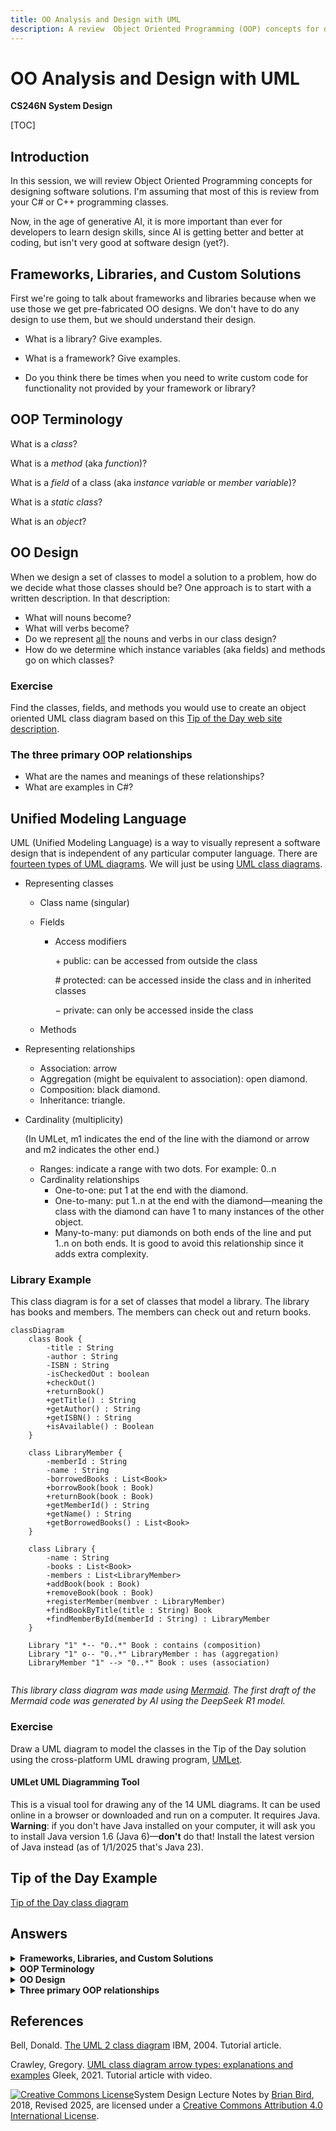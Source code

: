 ```yaml
---
title: OO Analysis and Design with UML
description: A review  Object Oriented Programming (OOP) concepts for designing software solutions.
---
```


# OO Analysis and Design with UML

**CS246N System Design**

[TOC]

## Introduction

In this session, we will review Object Oriented Programming concepts for designing software solutions. I'm assuming that most of this is review from your C# or C++ programming classes.

Now, in the age of generative AI, it is more important than ever for developers to learn design skills, since AI is getting better and better at coding, but isn't very good at software design (yet?).

## Frameworks, Libraries, and Custom Solutions

First we're going to talk about frameworks and libraries because when we use those we get pre-fabricated OO designs. We don't have to do any design to use them, but we should understand their design.

- What is a library? Give examples.

- What is a framework? Give examples.

- Do you think there be times when you need to write custom code for functionality not provided by your framework or library?

## OOP Terminology

What is a *class*?

What is a *method* (aka *function*)?

What is a *field* of a class (aka i*nstance variable* or *member variable*)?

What is a *static class*?

What is an *object*?

## OO Design

When we design a set of classes to model a solution to a problem, how do we decide what those classes should be? One approach is to start with a written description. In that description:
- What will nouns become?
- What will verbs become?
- Do we represent <u>all</u> the nouns and verbs in our class design?
- How do we determine which instance variables (aka fields) and methods go on which classes?

### Exercise

Find the classes, fields, and methods you would use to create an object oriented UML class diagram based on this [Tip of the Day web site description](TipOfTheDayDescription.html).

### The three primary OOP relationships

- What are the names and meanings of these relationships?
- What are examples in C#?



## Unified Modeling Language

UML (Unified Modeling Language) is a way to visually represent a software design that is independent of any particular computer language. There are [fourteen types of UML diagrams](https://creately.com/blog/diagrams/uml-diagram-types-examples/). We will just be using [UML class diagrams](https://en.wikipedia.org/wiki/Class_diagram).

- Representing classes

  - Class name (singular)

  - Fields

    - Access modifiers

      &plus; public: can be accessed from outside the class

      &num; protected: can be accessed inside the class and in inherited classes

      &minus; private: can only be accessed inside the class

  - Methods

  

- Representing relationships

  - Association: arrow
  - Aggregation (might be equivalent to association): open diamond.
  - Composition: black diamond.
  - Inheritance: triangle.

- 
  Cardinality (multiplicity)
  
  (In UMLet, m1 indicates the end of the line with the diamond or arrow and m2 indicates the other end.)
  
  - Ranges: indicate a range with two dots. For example: 0..n
  - Cardinality relationships
    - One-to-one: put 1 at the end with the diamond.
    - One-to-many: put 1..n at the end with the diamond&mdash;meaning the class with the diamond can have 1 to many instances of the other object.
    - Many-to-many: put diamonds on both ends of the line and put 1..n on both ends. It is good to avoid this relationship since it adds extra complexity.
  

### Library Example

This class diagram is for a set of classes that model a library. The library has books and members. The members can check out and return books. 

```mermaid
classDiagram
    class Book {
        -title : String
        -author : String
        -ISBN : String
        -isCheckedOut : boolean
        +checkOut()
        +returnBook()
        +getTitle() : String
        +getAuthor() : String
        +getISBN() : String
        +isAvailable() : Boolean
    }

    class LibraryMember {
        -memberId : String
        -name : String
        -borrowedBooks : List<Book>
        +borrowBook(book : Book)
        +returnBook(book : Book)
        +getMemberId() : String
        +getName() : String
        +getBorrowedBooks() : List<Book>
    }

    class Library {
        -name : String
        -books : List<Book>
        -members : List<LibraryMember>
        +addBook(book : Book)
        +removeBook(book : Book)
        +registerMember(membver : LibraryMember)
        +findBookByTitle(title : String) Book
        +findMemberById(memberId : String) : LibraryMember
    }

    Library "1" *-- "0..*" Book : contains (composition)
    Library "1" o-- "0..*" LibraryMember : has (aggregation)
    LibraryMember "1" --> "0..*" Book : uses (association)
    
```

*This library class diagram was made using [Mermaid](https://mermaid.js.org/). The first draft of the Mermaid code was generated by AI using the DeepSeek R1 model.*

### Exercise

Draw a UML diagram to model the classes in the Tip of the Day solution using the cross-platform UML drawing program, [UMLet](https://www.umlet.com).

#### UMLet UML Diagramming Tool

This is a visual tool for drawing any of the 14 UML diagrams. It can be used online in a browser or downloaded and run on a computer. It requires Java. **Warning**: if you don't have Java installed on your computer, it will ask you to install Java version 1.6 (Java 6)&mdash;**don't** do that! Install the latest version of Java instead (as of 1/1/2025 that's Java 23).



## Tip of the Day Example

[Tip of the Day class diagram](Images/TipOfTheDayDomainModel2022.pdf)




## Answers
<details>
    <summary><b>Frameworks, Libraries, and Custom Solutions</b></summary>
  <ul>
      <li><b>Library:</b> a collection of pre-written classes that use can use. Examples would be the Math libraries in various programming languages or a third-party JS library like jQuery.</li>
    <li><b>Framework:</b> a pre-fabricated skeleton of an application. I can be built and run without the dev needing to put anything together. It is designed for a dev to add content and functionality to "flesh out" the application. An example would be ASP.NET MVC. (BTW, the creators of React.js insist that React is a library, not a framework.)</li>
    <li><b>Custom code:</b> will often need to be written for functionality not provided by a framework or library. For example, if you want to add a scientific calculator function to an MVC web app, the code for doing the calculations wouldn't really be a model or a controller, you would instead make a custom calculator class.</li>
  </ul><br>
</details>
<details>
  <summary><b>OOP Terminology</b></summary>
  <ul>
    <li><b>Class:</b> a module that contains variables for storing data and methods for operating on that data. It is a template (or blueprint) for creating objects.
Unless a class is static or has static methods, it's methods are not executable.</li>
    <li><b>Object:</b> executable code that is created from a class. Multiple objects can be created from the same class.</li>
    </ul><br>
</details>
<details>
    <summary><b>OO Design</b></summary>
  <ul>
    <li><b>Nouns</b> become classes or instance variables (fields of a class).</li>
    <li><b>Verbs</b> become methods.</li>
    <li><b>Instance variables and methods</b> should be on the class to which they apply. Each class should be responsible for managing it's own stuff.</li>
  </ul><br>
</details>
<details>
    <summary><b>Three primary OOP relationships</b></summary>
  <ul>
    <li><b>Aggregation:</b> the "has-a" relationship.
(<b>Association</b> is the "uses" relationship, but many experts consider aggregation and association to be the same thing. See Martin Fowler,  <a href="https://martinfowler.com/bliki/AggregationAndComposition.html">Aggregation and Composition</a></li>
    <li><b>Composition:</b> the "is-a-part-of" relationship.</li>
    <li><b>Inheritance:</b> the "is-a" relationship.
  </ul>
</details>



## References

Bell, Donald. [The UML 2 class diagram](https://developer.ibm.com/articles/the-class-diagram/) IBM, 2004. Tutorial article.

Crawley, Gregory. [UML class diagram arrow types: explanations and examples](https://www.gleek.io/blog/class-diagram-arrows.html) Gleek, 2021. Tutorial article with video.



[![Creative Commons License](https://i.creativecommons.org/l/by/4.0/88x31.png)](http://creativecommons.org/licenses/by/4.0/)System Design  Lecture Notes by [Brian Bird](https://profbird.dev), 2018, Revised <time>2025</time>, are licensed under a [Creative Commons Attribution 4.0 International License](http://creativecommons.org/licenses/by/4.0/).

